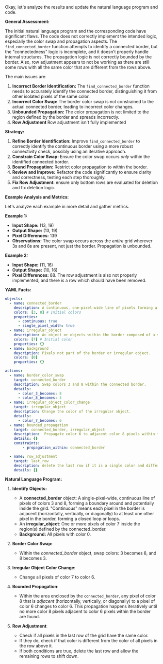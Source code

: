 Okay, let's analyze the results and update the natural language program and code.

**General Assessment:**

The initial natural language program and the corresponding code have significant flaws. The code does not correctly implement the intended logic, especially the color swap and propagation aspects. The `find_connected_border` function attempts to identify a connected border, but the "connectedness" logic is incomplete, and it doesn't properly handle internal structures. The propagation logic is not correctly bounded by the border. Also, row adjustment appears to not be working as there are still some rows with all the same color that are different from the rows above.

The main issues are:
1.  **Incorrect Border Identification:** The `find_connected_border` function needs to accurately identify the connected border, distinguishing it from other isolated pixels of the same color.
2.  **Incorrect Color Swap:** The border color swap is not constrained to the actual connected border, leading to incorrect color changes.
3.  **Unbounded Propagation:** The color propagation is not limited to the region defined by the border and spreads incorrectly.
4.  **Row Adjustment** Row adjustment isn't fully implemented

**Strategy:**

1.  **Refine Border Identification:** Improve `find_connected_border` to correctly identify the continuous border using a more robust connectivity check, possibly using an iterative approach.
2.  **Constrain Color Swap:** Ensure the color swap occurs *only* within the identified connected border.
3.  **Bound Propagation:** Restrict color propagation to within the border.
4.  **Review and Improve:** Refactor the code significantly to ensure clarity and correctness, testing each step thoroughly.
5. **Fix Row Adjustment**: ensure only bottom rows are evaluated for deletion and fix deletion logic.

**Example Analysis and Metrics:**

Let's analyze each example in more detail and gather metrics.

**Example 1:**

*   **Input Shape:** (13, 19)
*   **Output Shape:** (13, 19)
*   **Pixel Differences:** 139
*   **Observations:** The color swap occurs across the *entire* grid wherever 3s and 8s are present, not just the border. Propagation is unbounded.

**Example 2:**

*   **Input Shape:** (11, 16)
*   **Output Shape:** (10, 16)
*   **Pixel Differences:** 88. The row adjustment is also not properly implemented, and there is a row which should have been removed.

**YAML Facts:**


```yaml
objects:
  - name: connected_border
    description: A continuous, one-pixel-wide line of pixels forming a border around and within the grid.
    colors: [3, 8] # Initial colors
    properties:
      - continuous: true
      - single_pixel_width: true
  - name: irregular_object
    description: An object or objects within the border composed of a single color.
    colors: [7] # Initial color
    properties: {}
  - name: background
    description: Pixels not part of the border or irregular object.
    colors: [0]
    properties: {}

actions:
  - name: border_color_swap
    target: connected_border
    description: Swap colors 3 and 8 within the connected border.
    details:
      - color_3_becomes: 8
      - color_8_becomes: 3
  - name: irregular_object_color_change
    target: irregular_object
    description: Change the color of the irregular object.
    details:
      - color_7_becomes: 6
  - name: bounded_propagation
    target: connected_border, irregular_object
    description:  Propagate color 6 to adjacent color 8 pixels within the area defined by the border.
    details: {}
    constraints:
        - propagation_within: connected_border

  - name: row_adjustment
    target: last_row
    description: delete the last row if it is a single color and different from the previous row
    details: {}
```


**Natural Language Program:**

1.  **Identify Objects:**
    *   A **connected\_border** object: A single-pixel-wide, continuous line of pixels of colors 3 and 8, forming a boundary around and potentially inside the grid. "Continuous" means each pixel in the border is adjacent (horizontally, vertically, or diagonally) to at least one other pixel in the border, forming a closed loop or loops.
    *   An **irregular\_object**: One or more pixels of color 7 inside the region(s) defined by the connected\_border.
    *   **Background:** All pixels with color 0.

2.  **Border Color Swap:**
    *   Within the *connected\_border* object, swap colors: 3 becomes 8, and 8 becomes 3.

3.  **Irregular Object Color Change:**
    *   Change all pixels of color 7 to color 6.

4.  **Bounded Propagation:**
    *   Within the area enclosed by the `connected_border`, any pixel of color 8 that is *adjacent* (horizontally, vertically, or diagonally) to a pixel of color 6 changes to color 6. This propagation happens iteratively until no more color 8 pixels adjacent to color 6 pixels within the border are found.

5. **Row Adjustment**:

    *  Check if all pixels in the last row of the grid have the same color.
    *  If they do, check if that color is different from the color of all pixels in the row above it.
    * If both conditions are true, delete the last row and allow the remaining rows to shift down.

